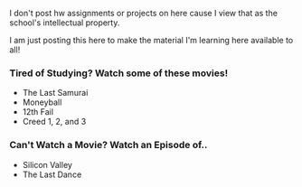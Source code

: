 I don't post hw assignments or projects on here cause I view that as the school's intellectual property. 

I am just posting this here to make the material I'm learning here available to all!

### Tired of Studying? Watch some of these movies!
- The Last Samurai
- Moneyball
- 12th Fail
- Creed 1, 2, and 3

### Can't Watch a Movie? Watch an Episode of..
- Silicon Valley
- The Last Dance

